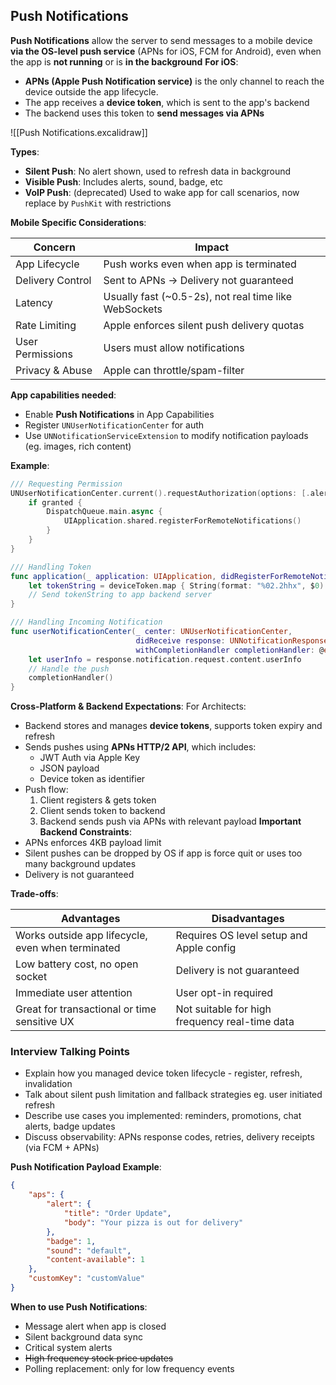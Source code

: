## Push Notifications
**Push Notifications** allow the server to send messages to a mobile device **via the OS-level push service** (APNs for iOS, FCM for Android), even when the app is **not running** or is **in the background**
**For iOS**:
- **APNs (Apple Push Notification service)** is the only channel to reach the device outside the app lifecycle.
- The app receives a **device token**, which is sent to the app's backend
- The backend uses this token to **send messages via APNs**

![[Push Notifications.excalidraw]]

**Types**:
- **Silent Push**: No alert shown, used to refresh data in background
- **Visible Push**: Includes alerts, sound, badge, etc
- **VoIP Push**: (deprecated) Used to wake app for call scenarios, now replace by `PushKit`  with restrictions

**Mobile Specific Considerations**:

| Concern          | Impact                                                |
| ---------------- | ----------------------------------------------------- |
| App Lifecycle    | Push works even when app is terminated                |
| Delivery Control | Sent to APNs → Delivery not guaranteed                |
| Latency          | Usually fast (~0.5-2s), not real time like WebSockets |
| Rate Limiting    | Apple enforces silent push delivery quotas            |
| User Permissions | Users must allow notifications                        |
| Privacy & Abuse  | Apple can throttle/spam-filter                        |

**App capabilities needed**:
- Enable **Push Notifications** in App Capabilities
- Register `UNUserNotificationCenter` for auth
- Use `UNNotificationServiceExtension` to modify notification payloads (eg. images, rich content)

**Example**:
```swift
/// Requesting Permission
UNUserNotificationCenter.current().requestAuthorization(options: [.alert, .sound, .badge]) { granted, error in
	if granted {
		DispatchQueue.main.async {
			UIApplication.shared.registerForRemoteNotifications()
		}
	}
}

/// Handling Token
func application(_ application: UIApplication, didRegisterForRemoteNotificationsWithDeviceToken deviceToken: Data) {
	let tokenString = deviceToken.map { String(format: "%02.2hhx", $0) }.joined()
	// Send tokenString to app backend server
}

/// Handling Incoming Notification
func userNotificationCenter(_ center: UNUserNotificationCenter,
							didReceive response: UNNotificationResponse,
							withCompletionHandler completionHandler: @escaping () -> Void) {
	let userInfo = response.notification.request.content.userInfo
	// Handle the push
	completionHandler()
}
```

**Cross-Platform & Backend Expectations**:
For Architects:
- Backend stores and manages **device tokens**, supports token expiry and refresh
- Sends pushes using **APNs HTTP/2 API**, which includes:
	- JWT Auth via Apple Key
	- JSON payload
	- Device token as identifier
- Push flow:
	1. Client registers & gets token
	2. Client sends token to backend
	3. Backend sends push via APNs with relevant payload
**Important Backend Constraints**:
- APNs enforces 4KB payload limit
- Silent pushes can be dropped by OS if app is force quit or uses too many background updates
- Delivery is not guaranteed

**Trade-offs**:

| Advantages                                        | Disadvantages                                  |
| ------------------------------------------------- | ---------------------------------------------- |
| Works outside app lifecycle, even when terminated | Requires OS level setup and Apple config       |
| Low battery cost, no open socket                  | Delivery is not guaranteed                     |
| Immediate user attention                          | User opt-in required                           |
| Great for transactional or time sensitive UX      | Not suitable for high frequency real-time data |

### Interview Talking Points
- Explain how you managed device token lifecycle - register, refresh, invalidation
- Talk about silent push limitation and fallback strategies eg. user initiated refresh
- Describe use cases you implemented: reminders, promotions, chat alerts, badge updates
- Discuss observability: APNs response codes, retries, delivery receipts (via FCM + APNs)

**Push Notification Payload Example**:
```json
{
	"aps": {
		"alert": {
			"title": "Order Update",
			"body": "Your pizza is out for delivery"
		},
		"badge": 1,
		"sound": "default",
		"content-available": 1
	},
	"customKey": "customValue"
}
```

**When to use Push Notifications**:
- Message alert when app is closed
- Silent background data sync
- Critical system alerts
- ~~High frequency stock price updates~~
- Polling replacement: only for low frequency events